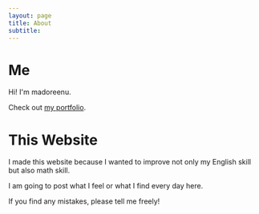```yaml
---
layout: page
title: About
subtitle:
---
```


# Me

Hi! I'm madoreenu.

Check out [my portfolio](https://madoreenu.github.io/portfolio).

# This Website

I made this website because I wanted to improve not only my English skill but also math skill.

I am going to post what I feel or what I find every day here.

If you find any mistakes, please tell me freely!
